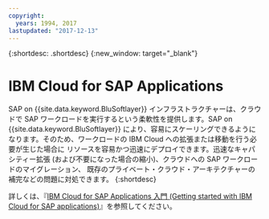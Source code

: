 ```yaml
---
copyright:
  years: 1994, 2017
lastupdated: "2017-12-13"
---
```


{:shortdesc: .shortdesc}
{:new_window: target="_blank"}

# IBM Cloud for SAP Applications

SAP on {{site.data.keyword.BluSoftlayer}} インフラストラクチャーは、クラウドで SAP ワークロードを実行するという柔軟性を提供します。SAP on
{{site.data.keyword.BluSoftlayer}} により、容易にスケーリングできるようになります。そのため、ワークロードの IBM Cloud への拡張または移動を行う必要が生じた場合に リソースを容易かつ迅速にデプロイできます。迅速なキャパシティー拡張 (および不要になった場合の縮小)、クラウドへの SAP ワークロードのマイグレーション、
既存のプライベート・クラウド・アーキテクチャーの補完などの問題に対処できます。
{:shortdesc}

詳しくは、『[IBM Cloud for SAP Applications 入門 (Getting started with IBM Cloud for SAP applications)](/docs/infrastructure/sap-netweaver/sap-index.html)』を参照してください。
